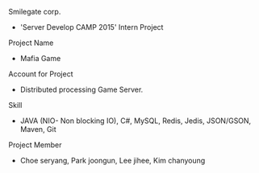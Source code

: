 Smilegate corp.

- 'Server Develop CAMP 2015' Intern Project

Project Name

- Mafia Game

Account for Project

- Distributed processing Game Server.

Skill

- JAVA (NIO- Non blocking IO), C#, MySQL, Redis, Jedis, JSON/GSON, Maven, Git

Project Member

- Choe seryang, Park joongun, Lee jihee, Kim chanyoung



